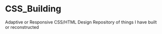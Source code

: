 # CSS_Building
Adaptive or Responsive CSS/HTML Design Repository of things I have built or reconstructed
